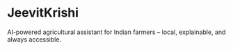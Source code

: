 # JeevitKrishi
AI-powered agricultural assistant for Indian farmers – local, explainable, and always accessible.
